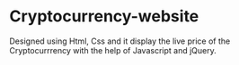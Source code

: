 # Cryptocurrency-website
Designed using Html, Css and it display the live price of the Cryptocurrrency with the help of Javascript and jQuery.
